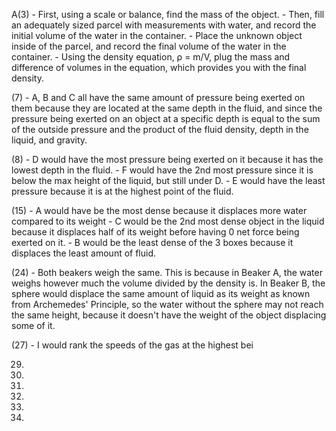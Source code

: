 A(3)
	- First, using a scale or balance, find the mass of the object.
	- Then, fill an adequately sized parcel with measurements with water, and record the initial volume of the water in the container.
	- Place the unknown object inside of the parcel, and record the final volume of the water in the container.
	- Using the density equation, ρ = m/V, plug the mass and difference of volumes in the equation, which provides you with the final density.

(7)
	- A, B and C all have the same amount of pressure being exerted on them because they are located at the same depth in the fluid, and since the pressure being exerted on an object at a specific depth is equal to the sum of the outside pressure and the product of the fluid density, depth in the liquid, and gravity.

(8)
	- D would have the most pressure being exerted on it because it has the lowest depth in the fluid.
	- F would have the 2nd most pressure since it is below the max height of the liquid, but still under D.
	- E would have the least pressure because it is at the highest point of the fluid.

(15)
	- A would have be the most dense because it displaces more water compared to its weight
	- C would be the 2nd most dense object in the liquid because it displaces half of its weight before having 0 net force being exerted on it. 
	- B would be the least dense of the 3 boxes because it displaces the least amount of fluid.

(24)
	- Both beakers weigh the same. This is because in Beaker A, the water weighs however much the volume divided by the density is. In Beaker B, the sphere would displace the same amount of liquid as its weight as known from Archemedes' Principle, so the water without the sphere may not reach the same height, because it doesn't have the weight of the object displacing some of it. 

(27)
	- I would rank the speeds of the gas at the highest bei

29.

31.

33.

34.

36.

37.

